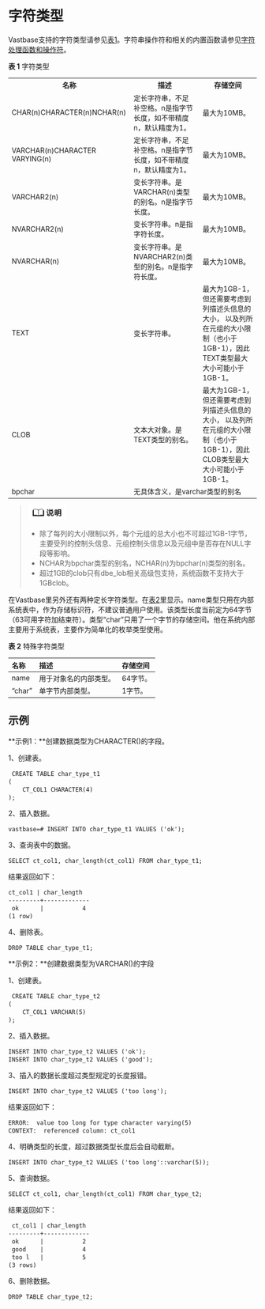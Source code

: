 # 字符类型

Vastbase支持的字符类型请参见[表1](https://docs.vastdata.com.cn/zh/docs/VastbaseG100Ver2.2.10/doc/开发者指南/字符类型.html#zh-cn_topic_0283136755_zh-cn_topic_0237121950_zh-cn_topic_0059777889_zh-cn_topic_0058966269_table29186418)。字符串操作符和相关的内置函数请参见[字符处理函数和操作符](https://docs.vastdata.com.cn/zh/docs/VastbaseG100Ver2.2.10/doc/开发者指南/字符处理函数和操作符.html)。

**表 1** 字符类型

<table>
    <tr>
    <th>名称</th>
    <th>描述</th>
    <th>存储空间</th>
    </tr>
    <tr>
    <td>CHAR(n)CHARACTER(n)NCHAR(n)</td>
    <td>定长字符串，不足补空格。n是指字节长度，如不带精度n，默认精度为1。</td>
    <td>最大为10MB。</td></tr>
    <tr>
    <td>VARCHAR(n)CHARACTER VARYING(n)</td>
    <td>定长字符串，不足补空格。n是指字节长度，如不带精度n，默认精度为1。</td>
    <td>最大为10MB。</td>
    </tr>
    <tr>
    <td>VARCHAR2(n)</td>
    <td>变长字符串。是VARCHAR(n)类型的别名。n是指字节长度。</td>
    <td>最大为10MB。</td></tr>
    <tr>
    <td>NVARCHAR2(n)</td>
    <td>变长字符串。n是指字符长度。</td>
    <td>最大为10MB。</td></tr>
	<tr>
<td>NVARCHAR(n)</td>
    <td>变长字符串。是NVARCHAR2(n)类型的别名。n是指字符长度。</td>
    <td>最大为10MB。</td></tr>
    <tr>
    <td>TEXT</td>
    <td>变长字符串。</td>
    <td>最大为1GB-1，但还需要考虑到列描述头信息的大小， 以及列所在元组的大小限制（也小于1GB-1），因此TEXT类型最大大小可能小于1GB-1。</td></tr>
    <tr>
    <td>CLOB</td>
    <td>文本大对象。是TEXT类型的别名。</td>
    <td>最大为1GB-1，但还需要考虑到列描述头信息的大小， 以及列所在元组的大小限制（也小于1GB-1），因此CLOB类型最大大小可能小于1GB-1。</td></tr>
    <tr>
    <td>bpchar</td>
    <td colspan="2">无具体含义，是varchar类型的别名</td></tr>
</table>



> <div align="left"><img src="image/image1.png" style="zoom:25%")</div> 
>
> - 除了每列的大小限制以外，每个元组的总大小也不可超过1GB-1字节，主要受列的控制头信息、元组控制头信息以及元组中是否存在NULL字段等影响。
> - NCHAR为bpchar类型的别名，NCHAR(n)为bpchar(n)类型的别名。
> - 超过1GB的clob只有dbe_lob相关高级包支持，系统函数不支持大于1GBclob。

在Vastbase里另外还有两种定长字符类型。在[表2](https://docs.vastdata.com.cn/zh/docs/VastbaseG100Ver2.2.10/doc/开发者指南/字符类型.html#zh-cn_topic_0283136755_zh-cn_topic_0237121950_zh-cn_topic_0059777889_tf74658686f5e4d979adf0ac04769ea16)里显示。name类型只用在内部系统表中，作为存储标识符，不建议普通用户使用。该类型长度当前定为64字节（63可用字符加结束符）。类型“char”只用了一个字节的存储空间。他在系统内部主要用于系统表，主要作为简单化的枚举类型使用。

**表 2** 特殊字符类型

| 名称   | 描述                   | 存储空间 |
| :----- | :--------------------- | :------- |
| name   | 用于对象名的内部类型。 | 64字节。 |
| “char” | 单字节内部类型。       | 1字节。  |

## 示例

**示例1：**创建数据类型为CHARACTER()的字段。

1、创建表。

```
 CREATE TABLE char_type_t1 
(
    CT_COL1 CHARACTER(4)
);
```

2、插入数据。

```
vastbase=# INSERT INTO char_type_t1 VALUES ('ok');
```

3、查询表中的数据。

```
SELECT ct_col1, char_length(ct_col1) FROM char_type_t1;
```

 结果返回如下：

```
ct_col1 | char_length 
---------+-------------
 ok      |           4
(1 row)
```

4、删除表。

```
DROP TABLE char_type_t1;
```

**示例2：**创建数据类型为VARCHAR()的字段

1、创建表。

```
 CREATE TABLE char_type_t2  
(
    CT_COL1 VARCHAR(5)
);
```

2、插入数据。

```
INSERT INTO char_type_t2 VALUES ('ok');
INSERT INTO char_type_t2 VALUES ('good');
```

3、插入的数据长度超过类型规定的长度报错。

```
INSERT INTO char_type_t2 VALUES ('too long');
```

结果返回如下：

```
ERROR:  value too long for type character varying(5)
CONTEXT:  referenced column: ct_col1
```

4、明确类型的长度，超过数据类型长度后会自动截断。

```
INSERT INTO char_type_t2 VALUES ('too long'::varchar(5));
```

5、查询数据。

```
SELECT ct_col1, char_length(ct_col1) FROM char_type_t2;
```

结果返回如下：

```
 ct_col1 | char_length 
---------+-------------
 ok      |           2
 good    |           4
 too l   |           5
(3 rows)
```

6、删除数据。

```
DROP TABLE char_type_t2;
```

